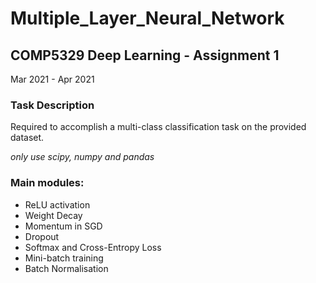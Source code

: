 # Multiple_Layer_Neural_Network

## COMP5329 Deep Learning - Assignment 1
Mar 2021 - Apr 2021


### Task Description
Required to accomplish a multi-class classification task on the provided dataset.

*only use scipy, numpy and pandas*


### Main modules:
* ReLU activation
* Weight Decay
* Momentum in SGD
* Dropout
* Softmax and Cross-Entropy Loss
* Mini-batch training
* Batch Normalisation
